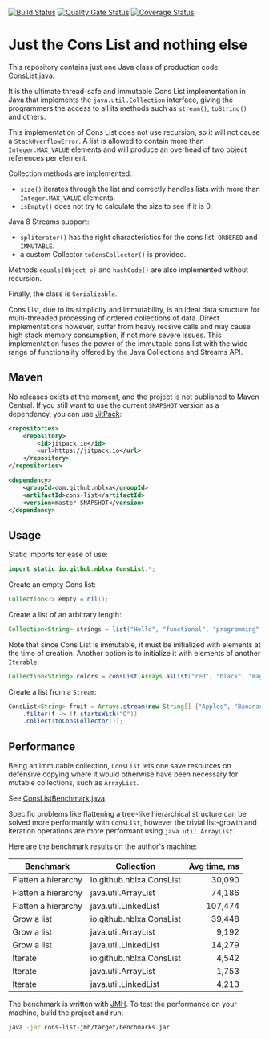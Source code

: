 [![Build Status](https://travis-ci.com/nblxa/just-the-cons-list.svg?branch=master)](https://travis-ci.com/nblxa/just-the-cons-list)
[![Quality Gate Status](https://sonarcloud.io/api/project_badges/measure?project=cons-list&metric=alert_status)](https://sonarcloud.io/dashboard?id=cons-list)
[![Coverage Status](https://coveralls.io/repos/github/nblxa/cons-list/badge.svg?branch=master)](https://coveralls.io/github/nblxa/cons-list?branch=master)

# Just the Cons List and nothing else

This repository contains just one Java class of production code:
[ConsList.java](cons-list/src/main/java/io/github/nblxa/ConsList.java).

It is the ultimate thread-safe and immutable Cons List implementation
in Java that implements the `java.util.Collection` interface, giving
the programmers the access to all its methods such as `stream()`,
`toString()` and others.

This implementation of Cons List does not use recursion, so it will
not cause a `StackOverflowError`. A list is allowed to contain more
than `Integer.MAX_VALUE` elements and will produce an overhead of two
object references per element.

Collection methods are implemented:
* `size()` iterates through the list and correctly handles lists with
  more than `Integer.MAX_VALUE` elements.
* `isEmpty()` does not try to calculate the size to see if it is 0.

Java 8 Streams support:
* `spliterator()` has the right characteristics for the cons list:
  `ORDERED` and `IMMUTABLE`.
* a custom Collector `toConsCollector()` is provided.

Methods `equals(Object o)` and `hashCode()` are also implemented
without recursion.

Finally, the class is `Serializable`.

Cons List, due to its simplicity and immutability, is an ideal data
structure for multi-threaded processing of ordered collections of data.
Direct implementations however, suffer from heavy recsive calls
and may cause high stack memory consumption, if not more severe issues.
This implementation fuses the power of the immutable cons list
with the wide range of functionality offered by the Java Collections
and Streams API.

## Maven

No releases exists at the moment, and the project is not published to Maven
Central. If you still want to use the current `SNAPSHOT` version as a dependency,
you can use [JitPack](https://jitpack.io):

```xml
<repositories>
    <repository>
        <id>jitpack.io</id>
        <url>https://jitpack.io</url>
    </repository>
</repositories>
```

```xml
<dependency>
    <groupId>com.github.nblxa</groupId>
    <artifactId>cons-list</artifactId>
    <version>master-SNAPSHOT</version>
</dependency>
```

## Usage

Static imports for ease of use:

```java
import static io.github.nblxa.ConsList.*;
```

Create an empty Cons list:

```java
Collection<?> empty = nil();
```

Create a list of an arbitrary length:

```java
Collection<String> strings = list("Hello", "functional", "programming", "!");
```

Note that since Cons List is immutable, it must be initialized with elements
at the time of creation. Another option is to initialize it with elements of
another `Iterable`:

```java
Collection<String> colors = consList(Arrays.asList("red", "black", "magenta"));
```

Create a list from a `Stream`:

```java
ConsList<String> fruit = Arrays.stream(new String[] {"Apples", "Bananas", "Oranges"})
    .filter(f -> !f.startsWith("O"))
    .collect(toConsCollector());
```

## Performance

Being an immutable collection, `ConsList` lets one save resources on defensive
copying where it would otherwise have been necessary for mutable collections,
such as `ArrayList`.  

See [ConsListBenchmark.java](cons-list-jmh/src/main/java/io/github/nblxa/ConsListBenchmark.java).

Specific problems like flattening a tree-like hierarchical structure can be
solved more performantly with `ConsList`, however the trivial list-growth and
iteration operations are more performant using `java.util.ArrayList`.

Here are the benchmark results on the author's machine:

Benchmark | Collection | Avg time, ms
--------- | ---------- | ----:
Flatten a hierarchy | io.github.nblxa.ConsList | 30,090
Flatten a hierarchy | java.util.ArrayList | 74,186
Flatten a hierarchy | java.util.LinkedList | 107,474
Grow a list | io.github.nblxa.ConsList | 39,448
Grow a list | java.util.ArrayList | 9,192
Grow a list | java.util.LinkedList | 14,279
Iterate | io.github.nblxa.ConsList | 4,542
Iterate | java.util.ArrayList | 1,753
Iterate | java.util.LinkedList | 4,213

The benchmark is written with [JMH](https://openjdk.java.net/projects/code-tools/jmh/).
To test the performance on your machine, build the project and run:
```bash
java -jar cons-list-jmh/target/benchmarks.jar
```

